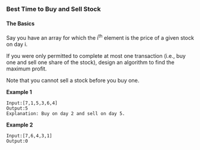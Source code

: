 ### Best Time to Buy and Sell Stock
#### The Basics

Say you have an array for which the i<sup>th</sup> element is the price of a given stock on day i.

If you were only permitted to complete at most one transaction (i.e., buy one and sell one share of the stock), design an algorithm to find the maximum profit.

Note that you cannot sell a stock before you buy one.

**Example 1**

	Input:[7,1,5,3,6,4]
	Output:5
	Explanation: Buy on day 2 and sell on day 5.

**Example 2**

	Input:[7,6,4,3,1]
	Output:0